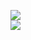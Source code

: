 [![](https://img.shields.io/badge/Made%20With-Github%20Spray-lightgrey.svg?style=for-the-badge&logo=github)](https://github.com/Annihil/github-spray#15054)  
[![](https://i.imgur.com/2DrTn0Z.gif)](https://github.com/Annihil/github-spray)